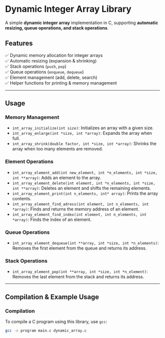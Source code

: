 # Dynamic Integer Array Library  

A simple **dynamic integer array** implementation in C, supporting **automatic resizing, queue operations, and stack operations**.  

## Features  
✅ Dynamic memory allocation for integer arrays  
✅ Automatic resizing (expansion & shrinking)  
✅ Stack operations (`push`, `pop`)  
✅ Queue operations (`enqueue`, `dequeue`)  
✅ Element management (add, delete, search)  
✅ Helper functions for printing & memory management  

---

## Usage  

### Memory Management  
- `int_array_initialize(int size)`: Initializes an array with a given size.  
- `int_array_enlarge(int *size, int *array)`: Expands the array when full.  
- `int_array_shrink(double factor, int *size, int *array)`: Shrinks the array when too many elements are removed.  

### Element Operations  
- `int_array_element_add(int new_element, int *n_elements, int *size, int **array)`: Adds an element to the array.  
- `int_array_element_delete(int element, int *n_elements, int *size, int **array)`: Deletes an element and shifts the remaining elements.  
- `int_array_element_print(int n_elements, int* array)`: Prints the array contents.  
- `int_array_element_find_adress(int element, int n_elements, int *array)`: Finds and returns the memory address of an element.  
- `int_array_element_find_index(int element, int n_elements, int *array)`: Finds the index of an element.  

### Queue Operations  
- `int_array_element_dequeue(int **array, int *size, int *n_elements)`: Removes the first element from the queue and returns its address.  

### Stack Operations  
- `int_array_element_pop(int **array, int *size, int *n_element)`: Removes the last element from the stack and returns its address.  

---

## Compilation & Example Usage  

### Compilation  
To compile a C program using this library, use `gcc`:  
```sh
gcc -o program main.c dynamic_array.c
